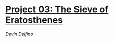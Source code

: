 [Project 03: The Sieve of Eratosthenes](https://github.com/devindelfino/ParallelProgramming/tree/master/sieve_of_eratosthenes)
=====================================
*Devin Delfino*
